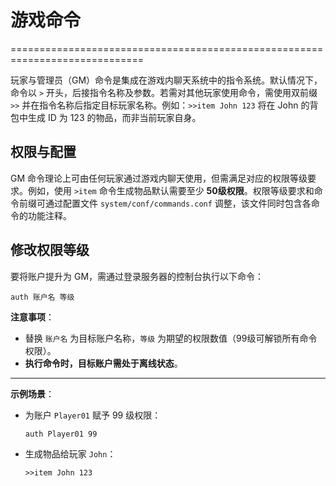 # 游戏命令
=============================================================================

玩家与管理员（GM）命令是集成在游戏内聊天系统中的指令系统。默认情况下，命令以 `>` 开头，后接指令名称及参数。若需对其他玩家使用命令，需使用双前缀 `>>` 并在指令名称后指定目标玩家名称。例如：`>>item John 123` 将在 John 的背包中生成 ID 为 123 的物品，而非当前玩家自身。

## 权限与配置
GM 命令理论上可由任何玩家通过游戏内聊天使用，但需满足对应的权限等级要求。例如，使用 `>item` 命令生成物品默认需要至少 **50级权限**。权限等级要求和命令前缀可通过配置文件 `system/conf/commands.conf` 调整，该文件同时包含各命令的功能注释。

## 修改权限等级
要将账户提升为 GM，需通过登录服务器的控制台执行以下命令：
```
auth 账户名 等级
```
**注意事项**：
- 替换 `账户名` 为目标账户名称，`等级` 为期望的权限数值（99级可解锁所有命令权限）。
- **执行命令时，目标账户需处于离线状态**。

---
**示例场景**：
- 为账户 `Player01` 赋予 99 级权限：  
  ```
  auth Player01 99
  ```
- 生成物品给玩家 `John`：  
  ```
  >>item John 123
  ```